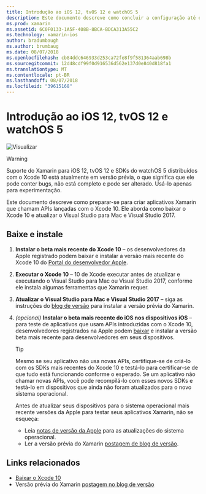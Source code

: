 ```yaml
---
title: Introdução ao iOS 12, tvOS 12 e watchOS 5
description: Este documento descreve como concluir a configuração até o  build de aplicativos para iOS 12, tvOS 12 e watchOS 5 com o Xamarin. Ele aborda como baixar o Xcode 10 e atualizar o Visual Studio para Mac e Visual Studio 2017.
ms.prod: xamarin
ms.assetid: 6C0F0133-1A5F-408B-8BCA-BDCA313A55C2
ms.technology: xamarin-ios
author: bradumbaugh
ms.author: brumbaug
ms.date: 08/07/2018
ms.openlocfilehash: cb84ddc646933d253ca72fe8f9f581364aab698b
ms.sourcegitcommit: 12d48cdf99f0d916536d562e137d0e840d818fa1
ms.translationtype: MT
ms.contentlocale: pt-BR
ms.lasthandoff: 08/07/2018
ms.locfileid: "39615168"
---
```

# <a name="getting-started-with-ios-12-tvos-12-and-watchos-5"></a>Introdução ao iOS 12, tvOS 12 e watchOS 5

![Visualizar](~/media/shared/preview.png)

> [!WARNING]
> Suporte do Xamarin para iOS 12, tvOS 12 e SDKs do watchOS 5 distribuídos com o Xcode 10 está atualmente em versão prévia, o que significa que ele pode conter bugs, não está completo e pode ser alterado. Usá-lo apenas para experimentação.

Este documento descreve como preparar-se para criar aplicativos Xamarin que chamam APIs lançadas com o Xcode 10. Ele aborda como baixar o Xcode 10 e atualizar o Visual Studio para Mac e Visual Studio 2017.

## <a name="download-and-install"></a>Baixe e instale

1. **Instalar o beta mais recente do Xcode 10** – os desenvolvedores da Apple registrado podem baixar e instalar a versão mais recente do Xcode 10 do [Portal do desenvolvedor Apple](https://developer.apple.com/download/).

2. **Executar o Xcode 10** – 10 de Xcode executar antes de atualizar e executando o Visual Studio para Mac ou Visual Studio 2017, conforme ele instala algumas ferramentas que Xamarin requer.

3. **Atualizar o Visual Studio para Mac e Visual Studio 2017** – siga as instruções do [blog de versão](https://releases.xamarin.com/preview-release-xcode-10-beta-5/) para instalar a versão prévia do Xamarin.

4. _(opcional)_ **Instalar o beta mais recente do iOS nos dispositivos iOS** – para teste de aplicativos que usam APIs introduzidas com o Xcode 10, desenvolvedores registrados na Apple podem [baixar](https://developer.apple.com/download) e instalar a versão beta mais recente para desenvolvedores em seus dispositivos.

   > [!TIP]
   > Mesmo se seu aplicativo não usa novas APIs, certifique-se de criá-lo com os SDKs mais recentes do Xcode 10 e testá-lo para certificar-se de que tudo está funcionando conforme o esperado. Se um aplicativo não chamar novas APIs, você pode recompilá-lo com esses novos SDKs e testá-lo em dispositivos que ainda não foram atualizados para o novo sistema operacional.
   >
   > Antes de atualizar seus dispositivos para o sistema operacional mais recente versões da Apple para testar seus aplicativos Xamarin, não se esqueça:
   >
   > - Leia [notas de versão da Apple](https://developer.apple.com/download/) para as atualizações do sistema operacional.
   > - Ler a versão prévia do Xamarin [postagem de blog de versão](https://releases.xamarin.com/preview-release-xcode-10-beta-5/).

## <a name="related-links"></a>Links relacionados

- [Baixar o Xcode 10](https://developer.apple.com/download/)
- Versão prévia do Xamarin [postagem no blog de versão](https://releases.xamarin.com/preview-release-xcode-10-beta-5/)
